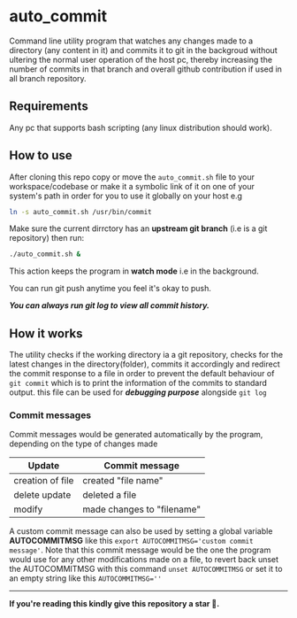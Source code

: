 # auto_commit

<p>Command line utility program that watches any changes made to a directory (any content in it) and commits it to git in the backgroud without ultering the normal user operation of the host pc, thereby increasing the number of commits in that branch and overall github contribution if used in all branch repository.</p>

## Requirements
Any pc that supports bash scripting (any linux distribution should work).

## How to use
After cloning this repo copy or move the `auto_commit.sh` file to your workspace/codebase or make it a symbolic link of it on one of your system's path in order for you to use it  globally on your host e.g

```bash
ln -s auto_commit.sh /usr/bin/commit
```

Make sure the current dirrctory has an **upstream git branch** (i.e is a git repository) then run:

```bash
./auto_commit.sh &
```

This action keeps the program in **watch mode** i.e in the background.

You can run git push anytime you feel it's okay to push.

*__You can always run git log to view all commit history.__*

## How it works
The utility checks if the working directory ia a git repository, checks for the latest changes in the directory(folder), commits it accordingly and redirect the commit response to a file in order to prevent the default behaviour of `git commit` which is to print the information of the commits to standard output. this file can be used for __*debugging purpose*__ alongside `git log`

### Commit messages
Commit messages would be generated automatically by the program, depending on the type of changes made

| Update | Commit message |
|--------|----------------|
| creation of file | created "file name"|
| delete update | deleted a file|
| modify |  made changes to "filename"|

A custom commit message can also be used by setting a global variable __AUTOCOMMITMSG__ like this `export AUTOCOMMITMSG='custom commit message'`. 
Note that this commit message would be the one the program would use for any other modifications made on a file, to revert back unset the AUTOCOMMITMSG with this command `unset AUTOCOMMITMSG` or set it to an empty string like this `AUTOCOMMITMSG=''`

---

__If you're reading this kindly give this repository a star 🌟.__
